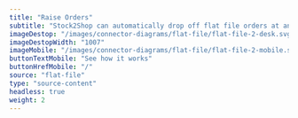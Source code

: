 ```yaml
---
title: "Raise Orders"
subtitle: "Stock2Shop can automatically drop off flat file orders at an FTP location."
imageDestop: "/images/connector-diagrams/flat-file/flat-file-2-desk.svg"
imageDestopWidth: "1007"
imageMobile: "/images/connector-diagrams/flat-file/flat-file-2-mobile.svg"
buttonTextMobile: "See how it works"
buttonHrefMobile: "/" 
source: "flat-file"
type: "source-content"
headless: true
weight: 2
---
```

